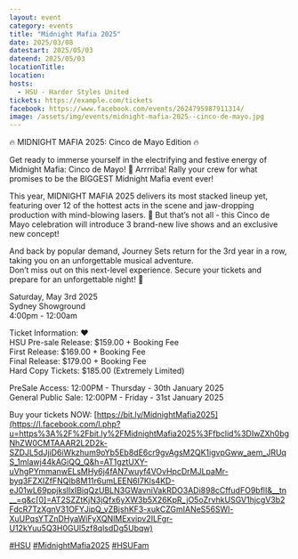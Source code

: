 ```yaml
---
layout: event
category: events
title: "Midnight Mafia 2025"
date: 2025/03/08
datestart: 2025/05/03
dateend: 2025/05/03
locationTitle:
location:
hosts:
  - HSU - Harder Styles United
tickets: https://example.com/tickets
facebook: https://www.facebook.com/events/2624795987911314/
image: /assets/img/events/midnight-mafia-2025--cinco-de-mayo.jpg
---
```


🔥 MIDNIGHT MAFIA 2025: Cinco de Mayo Edition 🔥

Get ready to immerse yourself in the electrifying and festive energy of Midnight Mafia: Cinco de Mayo! 🎉 Arrrriba! Rally your crew for what promises to be the BIGGEST Midnight Mafia event ever!

This year, MIDNIGHT MAFIA 2025 delivers its most stacked lineup yet, featuring over 12 of the hottest acts in the scene and jaw-dropping production with mind-blowing lasers. 🌟 But that’s not all - this Cinco de Mayo celebration will introduce 3 brand-new live shows and an exclusive new concept!

And back by popular demand, Journey Sets return for the 3rd year in a row, taking you on an unforgettable musical adventure.  
Don’t miss out on this next-level experience. Secure your tickets and prepare for an unforgettable night! 🚀

Saturday, May 3rd 2025  
Sydney Showground  
4:00pm - 12:00am

Ticket Information: ❤️  
HSU Pre-sale Release: $159.00 + Booking Fee  
First Release: $169.00 + Booking Fee  
Final Release: $179.00 + Booking Fee  
Hard Copy Tickets: $185.00 (Extremely Limited)

PreSale Access: 12:00PM - Thursday - 30th January 2025  
General Public Sale: 12:00PM - Friday - 31st January 2025

Buy your tickets NOW: [https://bit.ly/MidnightMafia2025](https://l.facebook.com/l.php?u=https%3A%2F%2Fbit.ly%2FMidnightMafia2025%3Ffbclid%3DIwZXh0bgNhZW0CMTAAAR2L2D2k-SZDJL5dJjiD6iWkzhum9oYb5Eb8dE6cr9gvAgsM2QK1igvpGww_aem_JRUqS_1mlawj44kAGiQQ_Q&h=AT1gztUXY-uVhgPYmmanwELsMHy6j4fAN7wuyf4VOvHpcDrMJLpaMr-byq3FZXIZfFNQIb8M11r6umLEEN6I7Kls4KD-eJ01wL69ppjksllxIBiqQzUBLN3GWavniVakRDO3ADi898cCffudFO9bflI&__tn__=q&c[0]=AT2SZZtKjN3jQfx6yXW3b5X26KpR_jO5oZrvhkUSGV1hjcgV3b2FdcR7TzXgnV31OFYJipQ_vZBjshKF3-xukCZGmIANeS56SWl-XuUPqsYTZnDHyaWiFyXQNlMExvipv2ILFgr-U12kYuu5Q3H0GUl5zf8qlsdDg5Ubqw)

[#HSU](https://www.facebook.com/hashtag/hsu?__eep__=6&__cft__[0]=AZVopx2np9E9Lj2VeEMURyYfE4S6x-PHmY4g51u5k7S7ZpeffMsapAactxH4C_OuMfvggkI-XlNVBvujTBILDvqo6SIh6uvG1SDo_RFEQbpNnZ8X7ER-F_qFbKIbOIPM-_qQdj_jgAJNWQBes1-b8bxT&__tn__=q) [#MidnightMafia2025](https://www.facebook.com/hashtag/midnightmafia2025?__eep__=6&__cft__[0]=AZVopx2np9E9Lj2VeEMURyYfE4S6x-PHmY4g51u5k7S7ZpeffMsapAactxH4C_OuMfvggkI-XlNVBvujTBILDvqo6SIh6uvG1SDo_RFEQbpNnZ8X7ER-F_qFbKIbOIPM-_qQdj_jgAJNWQBes1-b8bxT&__tn__=q) [#HSUFam](https://www.facebook.com/hashtag/hsufam?__eep__=6&__cft__[0]=AZVopx2np9E9Lj2VeEMURyYfE4S6x-PHmY4g51u5k7S7ZpeffMsapAactxH4C_OuMfvggkI-XlNVBvujTBILDvqo6SIh6uvG1SDo_RFEQbpNnZ8X7ER-F_qFbKIbOIPM-_qQdj_jgAJNWQBes1-b8bxT&__tn__=q)
